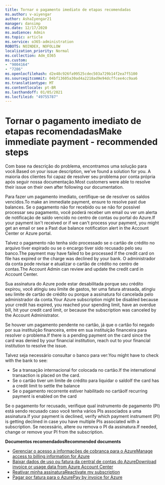 ```yaml
---
title: Tornar o pagamento imediato de etapas recomendadas
ms.author: v-aiyengar
author: AshaIyengar21
manager: dansimp
ms.date: 12/17/2020
ms.audience: Admin
ms.topic: article
ms.service: o365-administration
ROBOTS: NOINDEX, NOFOLLOW
localization_priority: Normal
ms.collection: Adm_O365
ms.custom:
- "9004164"
- "7286"
ms.openlocfilehash: d2e48c926fa99525cdec503a729b14f2ea7f5100
ms.sourcegitcommit: 04bf13605a30ad4a2218ad9e94dcffcee4cc9aa6
ms.translationtype: MT
ms.contentlocale: pt-BR
ms.lasthandoff: 01/05/2021
ms.locfileid: "49755787"
---
```

# <a name="make-immediate-payment---recommended-steps"></a><span data-ttu-id="5d973-102">Tornar o pagamento imediato de etapas recomendadas</span><span class="sxs-lookup"><span data-stu-id="5d973-102">Make immediate payment - recommended steps</span></span>

<span data-ttu-id="5d973-103">Com base na descrição do problema, encontramos uma solução para você.</span><span class="sxs-lookup"><span data-stu-id="5d973-103">Based on your issue description, we’ve found a solution for you.</span></span> <span data-ttu-id="5d973-104">A maioria dos clientes foi capaz de resolver seu problema por conta própria após seguir nossa documentação.</span><span class="sxs-lookup"><span data-stu-id="5d973-104">Most customers were able to resolve their issue on their own after following our documentation.</span></span>

<span data-ttu-id="5d973-105">Para fazer um pagamento imediato, certifique-se de resolver os saldos vencidos.</span><span class="sxs-lookup"><span data-stu-id="5d973-105">To make an immediate payment, ensure to resolve past due balances.</span></span> <span data-ttu-id="5d973-106">Se o pagamento não for recebido ou se não for possível processar seu pagamento, você poderá receber um email ou ver um alerta de notificação de saldo vencido no centro de contas ou portal do Azure.</span><span class="sxs-lookup"><span data-stu-id="5d973-106">If your payment isn't received or if we can't process your payment, you might get an email or see a Past due balance notification alert in the Account Center or Azure portal.</span></span> 

<span data-ttu-id="5d973-107">Talvez o pagamento não tenha sido processado se o cartão de crédito no arquivo tiver expirado ou se o encargo tiver sido recusado pelo seu banco.</span><span class="sxs-lookup"><span data-stu-id="5d973-107">The payment may have failed to be processed if the credit card on file has expired or the charge was declined by your bank.</span></span> <span data-ttu-id="5d973-108">O administrador da conta pode revisar e atualizar o cartão de crédito no centro de contas.</span><span class="sxs-lookup"><span data-stu-id="5d973-108">The Account Admin can review and update the credit card in Account Center.</span></span> 

<span data-ttu-id="5d973-109">Sua assinatura do Azure pode estar desabilitada porque seu crédito expirou, você atingiu seu limite de gastos, ter uma fatura atrasada, atingiu seu limite de cartão de crédito ou porque a assinatura foi cancelada pelo administrador da conta.</span><span class="sxs-lookup"><span data-stu-id="5d973-109">Your Azure subscription might be disabled because your credit has expired, you reached your spending limit, have an overdue bill, hit your credit card limit, or because the subscription was canceled by the Account Administrator.</span></span>  

<span data-ttu-id="5d973-110">Se houver um pagamento pendente no cartão, já que o cartão foi negado por sua instituição financeira, entre em sua instituição financeira para resolver o problema.</span><span class="sxs-lookup"><span data-stu-id="5d973-110">If there is a pending payment on the card since the card was denied by your financial institution, reach out to your financial institution to resolve the issue.</span></span>  

<span data-ttu-id="5d973-111">Talvez seja necessário consultar o banco para ver:</span><span class="sxs-lookup"><span data-stu-id="5d973-111">You might have to check with the bank to see:</span></span>

- <span data-ttu-id="5d973-112">Se a transação internacional for colocada no cartão.</span><span class="sxs-lookup"><span data-stu-id="5d973-112">If the international transaction is placed on the card.</span></span> 
- <span data-ttu-id="5d973-113">Se o cartão tiver um limite de crédito para liquidar o saldo</span><span class="sxs-lookup"><span data-stu-id="5d973-113">If the card has a credit limit to settle the balance</span></span> 
- <span data-ttu-id="5d973-114">Se o pagamento recorrente estiver habilitado no cartão</span><span class="sxs-lookup"><span data-stu-id="5d973-114">If recurring payment is enabled on the card</span></span> 

<span data-ttu-id="5d973-115">Se o pagamento for recusado, verifique qual instrumento de pagamento (PI) está sendo recusado caso você tenha vários PIs associados a uma assinatura.</span><span class="sxs-lookup"><span data-stu-id="5d973-115">If your payment is declined, verify which payment instrument (PI) is getting declined in case you have multiple PIs associated with a subscription.</span></span> <span data-ttu-id="5d973-116">Se necessário, altere ou remova o PI da assinatura.</span><span class="sxs-lookup"><span data-stu-id="5d973-116">If needed, change or remove your PI from the subscription.</span></span> 

<span data-ttu-id="5d973-117">**Documentos recomendados**</span><span class="sxs-lookup"><span data-stu-id="5d973-117">**Recommended documents**</span></span> 

- [<span data-ttu-id="5d973-118">Gerenciar o acesso a informações de cobrança para o Azure</span><span class="sxs-lookup"><span data-stu-id="5d973-118">Manage access to billing information for Azure</span></span>](https://docs.microsoft.com/azure/billing/billing-manage-access?WT.mc_id=Portal-Microsoft_Azure_Support)
- [<span data-ttu-id="5d973-119">Baixar dados de uso ou fatura da central de contas do Azure</span><span class="sxs-lookup"><span data-stu-id="5d973-119">Download invoice or usage data from Azure Account Center</span></span>](https://docs.microsoft.com/azure/billing/billing-download-azure-invoice-daily-usage-date?WT.mc_id=Portal-Microsoft_Azure_Support)
- [<span data-ttu-id="5d973-120">Reativar minha assinatura</span><span class="sxs-lookup"><span data-stu-id="5d973-120">Reactivate my subscription</span></span>](https://docs.microsoft.com/azure/billing/billing-subscription-become-disable?WT.mc_id=Portal-Microsoft_Azure_Support)
- [<span data-ttu-id="5d973-121">Pagar por fatura para o Azure</span><span class="sxs-lookup"><span data-stu-id="5d973-121">Pay by invoice for Azure</span></span>](https://docs.microsoft.com/azure/cost-management-billing/manage/pay-by-invoice) 